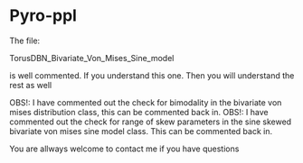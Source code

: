 # Pyro-ppl

The file:

TorusDBN_Bivariate_Von_Mises_Sine_model

is well commented. If you understand this one. Then you will understand the rest as well

OBS!: I have commented out the check for bimodality in the bivariate von mises distribution class, this can be commented back in.
OBS!: I have commented out the check for range of skew parameters in the sine skewed bivariate von mises sine model class. This can be commented back in.


You are allways welcome to contact me if you have questions
